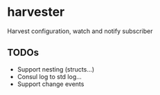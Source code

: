 # harvester
Harvest configuration, watch and notify subscriber

## TODOs

- Support nesting (structs...)
- Consul log to std log...
- Support change events